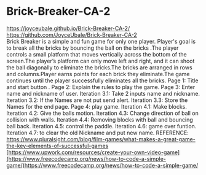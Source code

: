 # Brick-Breaker-CA-2
 https://joyceubale.github.io/Brick-Breaker-CA-2/                                                         
 https://github.com/JoyceUbale/Brick-Breaker-CA-2   
Brick Breaker is a simple and fun game for only one player. Player's goal is to break all the bricks by bouncing the ball on the bricks .The player controls a small platform that moves vertically across the bottom of the screen.The player’s platform can only move left and right, and it can shoot the ball diagonally to eliminate the bricks.The bricks are arranged in rows and columns.Player earns points for each brick they eliminate.The game continues until the player successfully eliminates all the bricks.
Page 1: Title and start button .
Page 2: Explain the rules to play the game.
Page 3: Enter name and nickname of user.
Iteration 3.1: Take 2 inputs name and nickname.
Iteration 3.2: If the Names are not put send alert.
Iteration 3.3: Store the Names for the end page.
Page 4: play game.
Iteration 4.1: Make blocks.
Iteration 4.2: Give the balls motion.
Iteration 4.3: Change direction of ball on collision with walls.
Iteration 4.4: Removing blocks with ball and bouncing ball back.
Iteration 4.5: control the paddle.
Iteration 4.6: game over funtion.
Iteration 4.7: to clear the old Nickname and put new name.
REFERENCE: 
https://www.pluralsight.com/blog/film-games/what-makes-a-great-game-the-key-elements-of-successful-games
[https://www.upwork.com/resources/create-your-own-video-game](https://www.freecodecamp.org/news/how-to-code-a-simple-game/)https://www.freecodecamp.org/news/how-to-code-a-simple-game/

